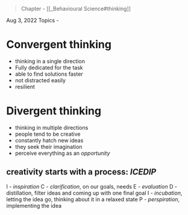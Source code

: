 >Chapter - [[_Behavioural Science#thinking]]

Aug 3, 2022
Topics - 

# Convergent thinking
* thinking in a single direction
* Fully dedicated for the task
* able to find solutions faster
* not distracted easily
* resilient 

# Divergent thinking
* thinking in multiple directions
* people tend to be creative
* constantly hatch new ideas 
* they seek their imagination
* perceive everything as an *opportunity*

## creativity starts with a process: *ICEDIP*
I - *inspiration*
C - *clarification*, on our goals, needs
E - *evaluation*
D - distillation, filter ideas and coming up with one final goal
I - *incubation*, letting the idea go, thinking about it in a relaxed state
P - *perspiration*, implementing the idea
